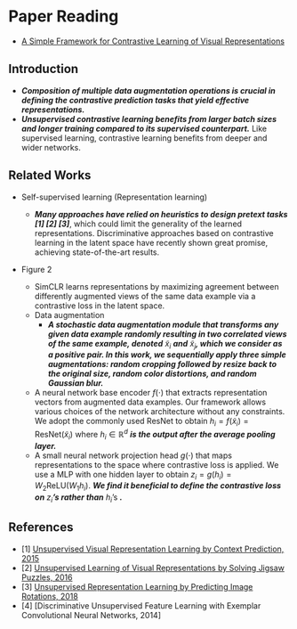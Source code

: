 # Paper Reading
- [A Simple Framework for Contrastive Learning of Visual Representations](https://arxiv.org/pdf/2002.05709.pdf)
## Introduction
- ***Composition of multiple data augmentation operations is crucial in defining the contrastive prediction tasks that yield effective representations.***
- ***Unsupervised contrastive learning benefits from larger batch sizes and longer training compared to its supervised counterpart.*** Like supervised learning, contrastive learning benefits from deeper and wider networks.
## Related Works
- Self-supervised learning (Representation learning)
    - ***Many approaches have relied on heuristics to design pretext tasks [1] [2] [3]***, which could limit the generality of the learned representations. Discriminative approaches based on contrastive learning in the latent space have recently shown great promise, achieving state-of-the-art results.

- Figure 2
    - SimCLR learns representations by maximizing agreement between differently augmented views of the same data example via a contrastive loss in the latent space.
    - Data augmentation
        - ***A stochastic data augmentation module that transforms any given data example randomly resulting in two correlated views of the same example, denoted*** $\tilde{x}_{i}$ ***and*** $\tilde{x}_{j}$***, which we consider as a positive pair. In this work, we sequentially apply three simple augmentations: random cropping followed by resize back to the original size, random color distortions, and random Gaussian blur.***
    - A neural network base encoder $f(\cdot)$ that extracts representation vectors from augmented data examples. Our framework allows various choices of the network architecture without any constraints. We adopt the commonly used ResNet to obtain $h_{i} = f(\tilde{x}_{i}) = \text{ResNet}(\tilde{x}_{i})$ where $h_{i} \in \mathbb{R}^{d}$ ***is the output after the average pooling layer.***
    - A small neural network projection head $g(\cdot)$ that maps representations to the space where contrastive loss is applied. We use a MLP with one hidden layer to obtain $z_{i} = g(h_{i}) = W_{2}\text{ReLU}(W_{1}h_{i})$. ***We find it beneficial to define the contrastive loss on*** $z_{i}$***’s rather than*** $h_{i}$’s ***.***

## References
- [1] [Unsupervised Visual Representation Learning by Context Prediction, 2015](https://arxiv.org/pdf/1505.05192.pdf)
- [2] [Unsupervised Learning of Visual Representations by Solving Jigsaw Puzzles, 2016](https://arxiv.org/pdf/1603.09246.pdf)
- [3] [Unsupervised Representation Learning by Predicting Image Rotations, 2018](https://arxiv.org/pdf/1803.07728.pdf)
- [4] [Discriminative Unsupervised Feature Learning with Exemplar Convolutional Neural Networks, 2014]
